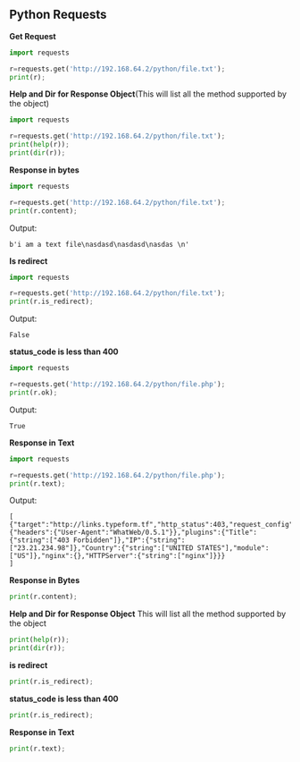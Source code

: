 ## Python Requests

__Get Request__
```python
import requests

r=requests.get('http://192.168.64.2/python/file.txt');
print(r);
```




__Help and Dir for Response Object__(This will list all the method supported by the object)
```python
import requests

r=requests.get('http://192.168.64.2/python/file.txt');
print(help(r));
print(dir(r));
```

__Response in bytes__
```python
import requests

r=requests.get('http://192.168.64.2/python/file.txt');
print(r.content);
```

Output:

```console
b'i am a text file\nasdasd\nasdasd\nasdas \n'

```



__Is redirect__
```python
import requests

r=requests.get('http://192.168.64.2/python/file.txt');
print(r.is_redirect);
```

Output:

```console
False

```



__status_code is less than 400__
```python
import requests

r=requests.get('http://192.168.64.2/python/file.php');
print(r.ok);
```

Output:

```console
True

```



__Response in Text__
```python
import requests

r=requests.get('http://192.168.64.2/python/file.php');
print(r.text);
```

Output:

```console
[
{"target":"http://links.typeform.tf","http_status":403,"request_config":{"headers":{"User-Agent":"WhatWeb/0.5.1"}},"plugins":{"Title":{"string":["403 Forbidden"]},"IP":{"string":["23.21.234.98"]},"Country":{"string":["UNITED STATES"],"module":["US"]},"nginx":{},"HTTPServer":{"string":["nginx"]}}}
]
```








__Response in Bytes__
```python
print(r.content);

```


__Help and Dir for Response Object__
This will list all the method supported by the object
```python
print(help(r));
print(dir(r));
```


__is redirect__
```python
print(r.is_redirect);
```

__status_code is less than 400__
```python
print(r.is_redirect);

```


__Response in Text__
```python
print(r.text);

```
